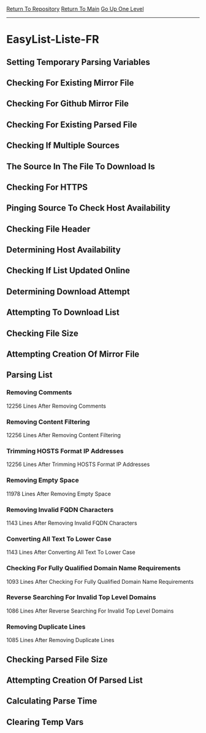 [Return To Repository](https://github.com/deathbybandaid/piholeparser/)
[Return To Main](https://github.com/deathbybandaid/piholeparser/blob/master/RecentRunLogs/Mainlog.md)
[Go Up One Level](https://github.com/deathbybandaid/piholeparser/blob/master/RecentRunLogs/TopLevelScripts/30-Processing-Blacklists.md)
____________________________________
# EasyList-Liste-FR
## Setting Temporary Parsing Variables
## Checking For Existing Mirror File
## Checking For Github Mirror File
## Checking For Existing Parsed File
## Checking If Multiple Sources
## The Source In The File To Download Is
## Checking For HTTPS
## Pinging Source To Check Host Availability
## Checking File Header
## Determining Host Availability
## Checking If List Updated Online
## Determining Download Attempt
## Attempting To Download List
## Checking File Size
## Attempting Creation Of Mirror File
## Parsing List
### Removing Comments
12256 Lines After Removing Comments
### Removing Content Filtering
12256 Lines After Removing Content Filtering
### Trimming HOSTS Format IP Addresses
12256 Lines After Trimming HOSTS Format IP Addresses
### Removing Empty Space
11978 Lines After Removing Empty Space
### Removing Invalid FQDN Characters
1143 Lines After Removing Invalid FQDN Characters
### Converting All Text To Lower Case
1143 Lines After Converting All Text To Lower Case
### Checking For Fully Qualified Domain Name Requirements
1093 Lines After Checking For Fully Qualified Domain Name Requirements
### Reverse Searching For Invalid Top Level Domains
1086 Lines After Reverse Searching For Invalid Top Level Domains
### Removing Duplicate Lines
1085 Lines After Removing Duplicate Lines
## Checking Parsed File Size
## Attempting Creation Of Parsed List
## Calculating Parse Time
## Clearing Temp Vars
